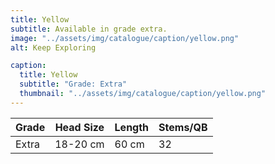 ```yaml
---
title: Yellow
subtitle: Available in grade extra.
image: "../assets/img/catalogue/caption/yellow.png"
alt: Keep Exploring

caption: 
  title: Yellow
  subtitle: "Grade: Extra"
  thumbnail: "../assets/img/catalogue/caption/yellow.png"
---
```






| Grade | Head Size | Length | Stems/QB |
|-------|-----------|--------|----------|
| Extra |  18-20 cm | 60 cm  |    32    |